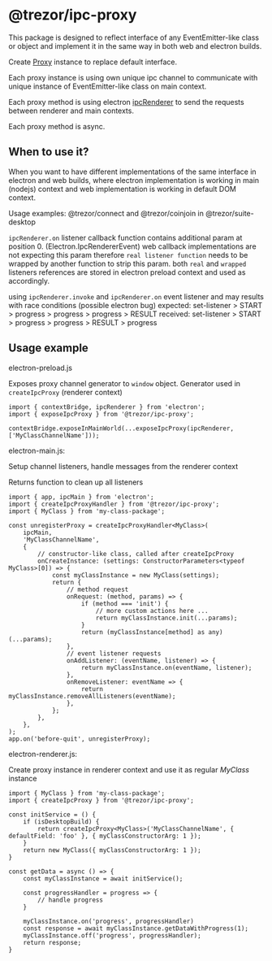 # @trezor/ipc-proxy

This package is designed to reflect interface of any EventEmitter-like class or object and implement it in the same way in both web and electron builds.

Create [Proxy](https://developer.mozilla.org/en-US/docs/Web/JavaScript/Reference/Global_Objects/Proxy) instance to replace default interface.

Each proxy instance is using own unique ipc channel to communicate with unique instance of EventEmitter-like class on main context.

Each proxy method is using electron [ipcRenderer](https://www.electronjs.org/docs/latest/api/ipc-renderer) to send the requests between renderer and main contexts.

Each proxy method is async.

## When to use it?

When you want to have different implementations of the same interface in electron and web builds, where electron implementation is working in main (nodejs) context and web implementation is working in default DOM context.

Usage examples: @trezor/connect and @trezor/coinjoin in @trezor/suite-desktop

`ipcRenderer.on` listener callback function contains additional param at position 0. (Electron.IpcRendererEvent)
web callback implementations are not expecting this param therefore `real listener function` needs to be wrapped by another function to strip this param.
both `real` and `wrapped` listeners references are stored in electron preload context and used as accordingly.

using `ipcRenderer.invoke` and `ipcRenderer.on` event listener and may results with race conditions (possible electron bug)
expected: set-listener > START > progress > progress > progress > RESULT
received: set-listener > START > progress > progress > RESULT > progress

## Usage example

electron-preload.js

Exposes proxy channel generator to `window` object. Generator used in `createIpcProxy` (renderer context)

```
import { contextBridge, ipcRenderer } from 'electron';
import { exposeIpcProxy } from '@trezor/ipc-proxy';

contextBridge.exposeInMainWorld(...exposeIpcProxy(ipcRenderer, ['MyClassChannelName']));
```

electron-main.js:

Setup channel listeners, handle messages from the renderer context

Returns function to clean up all listeners

```
import { app, ipcMain } from 'electron';
import { createIpcProxyHandler } from '@trezor/ipc-proxy';
import { MyClass } from 'my-class-package';

const unregisterProxy = createIpcProxyHandler<MyClass>(
    ipcMain,
    'MyClassChannelName',
    {
        // constructor-like class, called after createIpcProxy
        onCreateInstance: (settings: ConstructorParameters<typeof MyClass>[0]) => {
            const myClassInstance = new MyClass(settings);
            return {
                // method request
                onRequest: (method, params) => {
                    if (method === 'init') {
                        // more custom actions here ...
                        return myClassInstance.init(...params);
                    }
                    return (myClassInstance[method] as any)(...params);
                },
                // event listener requests
                onAddListener: (eventName, listener) => {
                    return myClassInstance.on(eventName, listener);
                },
                onRemoveListener: eventName => {
                    return myClassInstance.removeAllListeners(eventName);
                },
            };
        },
    },
);
app.on('before-quit', unregisterProxy);
```

electron-renderer.js:

Create proxy instance in renderer context and use it as regular _MyClass_ instance

```
import { MyClass } from 'my-class-package';
import { createIpcProxy } from '@trezor/ipc-proxy';

const initService = () {
    if (isDesktopBuild) {
        return createIpcProxy<MyClass>('MyClassChannelName', { defaultField: 'foo' }, { myClassConstructorArg: 1 });
    }
    return new MyClass({ myClassConstructorArg: 1 });
}

const getData = async () => {
    const myClassInstance = await initService();

    const progressHandler = progress => {
        // handle progress
    }

    myClassInstance.on('progress', progressHandler)
    const response = await myClassInstance.getDataWithProgress(1);
    myClassInstance.off('progress', progressHandler);
    return response;
}


```
